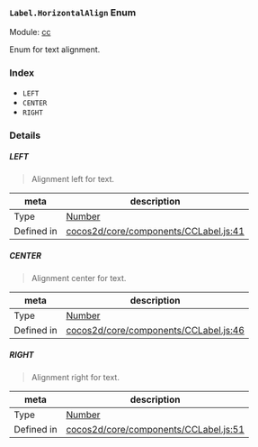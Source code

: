 ### `Label.HorizontalAlign` Enum



Module: [cc](../modules/cc.md)


Enum for text alignment.


### Index
  - `LEFT`
  - `CENTER`
  - `RIGHT`

### Details


##### LEFT

> Alignment left for text.

| meta | description |
|------|-------------|
| Type | <a href="https://developer.mozilla.org/en/JavaScript/Reference/Global_Objects/Number" class="crosslink external" target="_blank">Number</a> |
| Defined in | [cocos2d/core/components/CCLabel.js:41](https://github.com/cocos-creator/engine/blob/f495398f4307775f0f733162e3d128d81e063063/cocos2d/core/components/CCLabel.js#L41) |



##### CENTER

> Alignment center for text.

| meta | description |
|------|-------------|
| Type | <a href="https://developer.mozilla.org/en/JavaScript/Reference/Global_Objects/Number" class="crosslink external" target="_blank">Number</a> |
| Defined in | [cocos2d/core/components/CCLabel.js:46](https://github.com/cocos-creator/engine/blob/f495398f4307775f0f733162e3d128d81e063063/cocos2d/core/components/CCLabel.js#L46) |



##### RIGHT

> Alignment right for text.

| meta | description |
|------|-------------|
| Type | <a href="https://developer.mozilla.org/en/JavaScript/Reference/Global_Objects/Number" class="crosslink external" target="_blank">Number</a> |
| Defined in | [cocos2d/core/components/CCLabel.js:51](https://github.com/cocos-creator/engine/blob/f495398f4307775f0f733162e3d128d81e063063/cocos2d/core/components/CCLabel.js#L51) |


